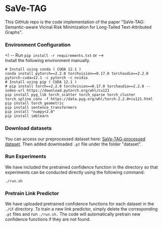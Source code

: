 # SaVe-TAG

This GitHub repo is the code implementation of the paper "SaVe-TAG: 
Semantic-aware Vicinal Risk Minimization for Long-Tailed Text-Attributed Graphs".

### Environment Configuration
<! -- Run `pip install -r requirements.txt` or -->  
Install the following environment manually.
```
# Install using conda ( CUDA 12.1 )
conda install pytorch==2.2.0 torchvision==0.17.0 torchaudio==2.2.0 pytorch-cuda=12.1 -c pytorch -c nvidia
# Install using pip ( CUDA 12.1 )
# pip install torch==2.2.0 torchvision==0.17.0 torchaudio==2.2.0 --index-url https://download.pytorch.org/whl/cu121
pip install pyg_lib torch_scatter torch_sparse torch_cluster torch_spline_conv -f https://data.pyg.org/whl/torch-2.2.0+cu121.html
pip install torch_geometric
pip install sentence_transformers
pip install "numpy<2.0"
pip install imblearn
```
### Download datasets
You can access our preprocessed dataset here: [SaVe-TAG-processed dataset](https://www.dropbox.com/scl/fi/nktqtna8httsvvkehp2x2/dataset.zip?rlkey=4vipqaa6bdtqkkzfvk5r4gli1&st=ue5dmc1z&dl=0). Then added downloaded `.pt` file under the folder "dataset".

### Run Experiments 
We have included the pretrained confidence function in the directory so that experiments can be conducted directly using the following command:
```
./run.sh
```

### Pretrain Link Predictor
We have uploaded pretrained confidence functions for each dataset in the `./CF` directory. To train a new link predictor, simply delete the corresponding `.pt` files and run `./run.sh.` The code will automatically pretrain new confidence functions if they are not found.

